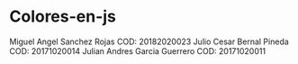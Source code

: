 # Colores-en-js
Miguel Angel Sanchez Rojas COD: 20182020023
Julio Cesar Bernal Pineda COD: 20171020014
Julian Andres Garcia Guerrero COD: 20171020011
